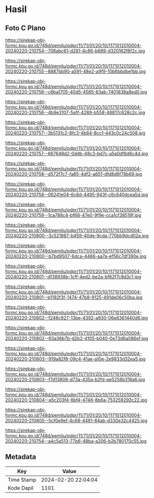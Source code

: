 # Hasil

## Foto C Plano

https://sirekap-obj-formc.kpu.go.id/748d/pemilu/pdpr/11/71/01/20/10/1171012010004-20240220-210754--706abc61-d281-4c86-b689-d320162f8f2c.jpg

https://sirekap-obj-formc.kpu.go.id/748d/pemilu/pdpr/11/71/01/20/10/1171012010004-20240220-210755--8887bb90-a591-48e2-a9f9-10b6bbdbe1bb.jpg

https://sirekap-obj-formc.kpu.go.id/748d/pemilu/pdpr/11/71/01/20/10/1171012010004-20240220-210756--c6ba1705-40d5-4585-83ab-7401838a8ed0.jpg

https://sirekap-obj-formc.kpu.go.id/748d/pemilu/pdpr/11/71/01/20/10/1171012010004-20240220-210756--4b9e3107-5a1f-4289-b558-48817c628c2c.jpg

https://sirekap-obj-formc.kpu.go.id/748d/pemilu/pdpr/11/71/01/20/10/1171012010004-20240220-210757--3b5131c2-8fc3-4b64-8cc1-443c0c24c508.jpg

https://sirekap-obj-formc.kpu.go.id/748d/pemilu/pdpr/11/71/01/20/10/1171012010004-20240220-210757--667648d2-0ddb-48c3-bd7c-a5a0df8d6c4d.jpg

https://sirekap-obj-formc.kpu.go.id/748d/pemilu/pdpr/11/71/01/20/10/1171012010004-20240220-210758--d572f7c7-fa85-4df2-a651-dfd8d6f78b69.jpg

https://sirekap-obj-formc.kpu.go.id/748d/pemilu/pdpr/11/71/01/20/10/1171012010004-20240220-210758--06241e04-6c8d-4495-943f-c6c640dcea5d.jpg

https://sirekap-obj-formc.kpu.go.id/748d/pemilu/pdpr/11/71/01/20/10/1171012010004-20240220-210759--1ca788c4-bf68-47e0-9f9e-cca1cf38519f.jpg

https://sirekap-obj-formc.kpu.go.id/748d/pemilu/pdpr/11/71/01/20/10/1171012010004-20240220-210800--3c521887-b459-40de-9cda-770bb9dcd02a.jpg

https://sirekap-obj-formc.kpu.go.id/748d/pemilu/pdpr/11/71/01/20/10/1171012010004-20240220-210800--b7bd9507-6dca-4466-aa7a-ef56c7df390e.jpg

https://sirekap-obj-formc.kpu.go.id/748d/pemilu/pdpr/11/71/01/20/10/1171012010004-20240220-210801--df38938b-1cff-4ed2-be2a-bf62f7c8d3c1.jpg

https://sirekap-obj-formc.kpu.go.id/748d/pemilu/pdpr/11/71/01/20/10/1171012010004-20240220-210801--b1192f3f-1474-47b8-9125-491de06c50ba.jpg

https://sirekap-obj-formc.kpu.go.id/748d/pemilu/pdpr/11/71/01/20/10/1171012010004-20240220-210802--f248c927-13be-4392-a930-06e8361440d6.jpg

https://sirekap-obj-formc.kpu.go.id/748d/pemilu/pdpr/11/71/01/20/10/1171012010004-20240220-210802--63a36b7b-d2b2-4105-b040-0e73d6a086ef.jpg

https://sirekap-obj-formc.kpu.go.id/748d/pemilu/pdpr/11/71/01/20/10/1171012010004-20240220-210803--919a82f8-09c4-41ae-a10e-2e9833d32ea5.jpg

https://sirekap-obj-formc.kpu.go.id/748d/pemilu/pdpr/11/71/01/20/10/1171012010004-20240220-210803--f7d13808-d73a-435a-b2fd-ae5258b318a6.jpg

https://sirekap-obj-formc.kpu.go.id/748d/pemilu/pdpr/11/71/01/20/10/1171012010004-20240220-210804--a5c203f4-6bf4-4746-8b6a-753259292c22.jpg

https://sirekap-obj-formc.kpu.go.id/748d/pemilu/pdpr/11/71/01/20/10/1171012010004-20240220-210805--5cf0e9ef-4c68-4461-84ab-d330e32c4425.jpg

https://sirekap-obj-formc.kpu.go.id/748d/pemilu/pdpr/11/71/01/20/10/1171012010004-20240220-210754--a4c5a513-77b6-48ba-a206-b2b780170c55.jpg


## Metadata

| Key        | Value               |
| ---------- | ------------------- |
| Time Stamp | 2024-02-20 22:04:04 |
| Kode Dapil | 1101                |



